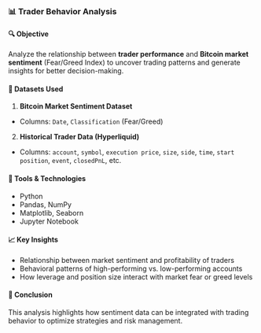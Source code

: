 ### 📊 Trader Behavior Analysis

#### 🔍 Objective
Analyze the relationship between **trader performance** and **Bitcoin market sentiment** (Fear/Greed Index) to uncover trading patterns and generate insights for better decision-making.

#### 📁 Datasets Used

1. **Bitcoin Market Sentiment Dataset**
* Columns: `Date`, `Classification` (Fear/Greed)

2. **Historical Trader Data (Hyperliquid)**
* Columns: `account`, `symbol`, `execution price`, `size`, `side`, `time`, `start position`, `event`, `closedPnL`, etc.

#### 🧪 Tools & Technologies
* Python
* Pandas, NumPy
* Matplotlib, Seaborn
* Jupyter Notebook

#### 📈 Key Insights
* Relationship between market sentiment and profitability of traders
* Behavioral patterns of high-performing vs. low-performing accounts
* How leverage and position size interact with market fear or greed levels

#### 🧠 Conclusion
This analysis highlights how sentiment data can be integrated with trading behavior to optimize strategies and risk management.
